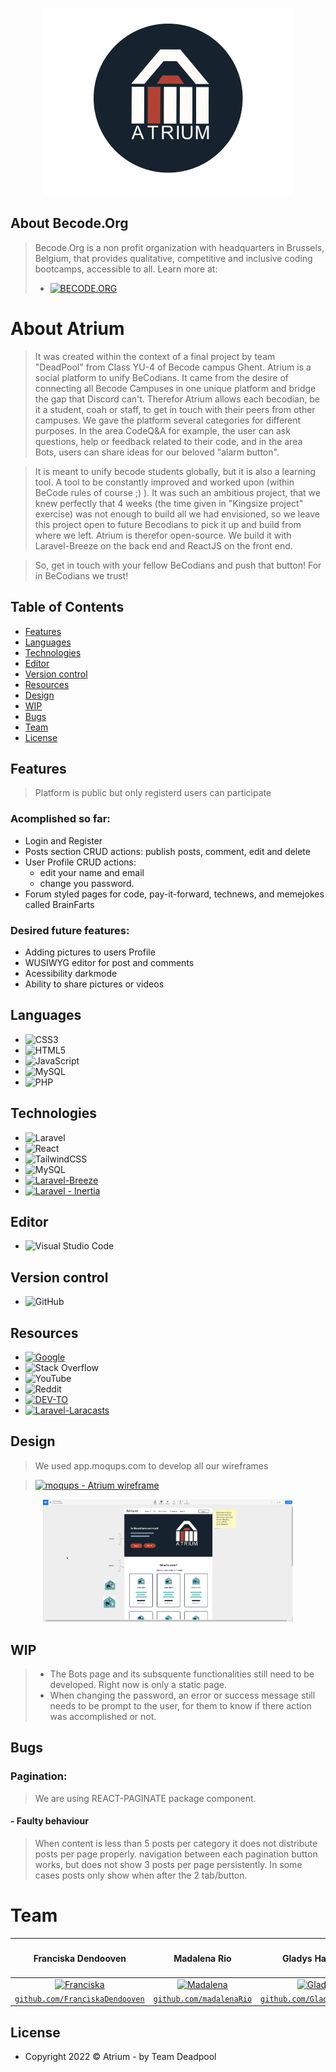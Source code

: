 <p align="center"><a href="" target="_blank"><img src="./public/images/logo/atrium-logo-bg-darkblue.png" width="400" alt="Laravel Logo"></a></p>

## About Becode.Org
>Becode.Org is a non profit organization with headquarters in Brussels, Belgium, that provides qualitative, competitive and inclusive coding bootcamps, accessible to all.
Learn more at:
> - <a href=' https://becode.org/' target="_blank"><img alt='BECODE.ORG' src='https://img.shields.io/badge/b-_BECODE.ORG-100000?style=for-the-badge&logo=BECODE.ORG&logoColor=3D327C&labelColor=67b4bc&color=000000'/></a>

# About Atrium

>It was created within the context of a final project by team "DeadPool" from Class YU-4 of Becode campus Ghent.
Atrium is a social platform to unify BeCodians. It came from the desire of connecting all Becode Campuses in one unique platform and bridge the gap that Discord can't.
Therefor Atrium allows each becodian, be it a student, coah or staff, to get in touch with their peers from other campuses. 
We gave the platform several categories for different purposes. In the area CodeQ&A for example, the user can ask questions, help or feedback related to their code, and in the area Bots, users can share ideas for our beloved "alarm button".

>It is meant to unify becode students globally, but it is also a learning tool. A tool to be constantly improved and worked upon (within BeCode rules of course ;) ).
It was such an ambitious project, that we knew perfectly that 4 weeks (the time given in "Kingsize project" exercise) was not enough to build all we had envisioned, so we leave this project open to future Becodians to pick it up and build from where we left.
Atrium is therefor open-source. We build it with Laravel-Breeze on the back end and ReactJS on the front end.

>So, get in touch with your fellow BeCodians and push that button! For in BeCodians we trust!


## Table of Contents
- [Features](#Features)
- [Languages](#Languages)
- [Technologies](#Technologies)
- [Editor](#Editor)
- [Version control](#Version-control)
- [Resources](#Resources)
- [Design](#Design)
- [WIP](#WIP)
- [Bugs](#Bugs)
- [Team](#Team)
- [License](#license)


## Features

> Platform is public but only registerd users can participate

### Acomplished so far:
- Login and Register
- Posts section CRUD actions: publish posts, comment, edit and delete
- User Profile CRUD actions:
    - edit your name and email
    - change you password.
- Forum styled pages for code, pay-it-forward, technews, and memejokes called BrainFarts

### Desired future features:
 - Adding pictures to users Profile
 - WUSIWYG editor for post and comments
 - Acessibility darkmode
 - Ability to share pictures or videos

## Languages

 - ![CSS3](https://img.shields.io/badge/css3-%231572B6.svg?style=for-the-badge&logo=css3&logoColor=white)
 - ![HTML5](https://img.shields.io/badge/html5-%23E34F26.svg?style=for-the-badge&logo=html5&logoColor=white)
 - ![JavaScript](https://img.shields.io/badge/javascript-%23323330.svg?style=for-the-badge&logo=javascript&logoColor=%23F7DF1E)
 - ![MySQL](https://img.shields.io/badge/mysql-%2300f.svg?style=for-the-badge&logo=mysql&logoColor=white)
 - ![PHP](https://img.shields.io/badge/php-%23777BB4.svg?style=for-the-badge&logo=php&logoColor=white)


## Technologies

 - ![Laravel](https://img.shields.io/badge/laravel-%23FF2D20.svg?style=for-the-badge&logo=laravel&logoColor=white)
 - ![React](https://img.shields.io/badge/react-%2320232a.svg?style=for-the-badge&logo=react&logoColor=%2361DAFB)
 - ![TailwindCSS](https://img.shields.io/badge/tailwindcss-%2338B2AC.svg?style=for-the-badge&logo=tailwind-css&logoColor=white)
 - ![MySQL](https://img.shields.io/badge/mysql-%2300f.svg?style=for-the-badge&logo=mysql&logoColor=white)
 - <a href='https://laravel.com/docs/9.x/starter-kits' target="_blank"><img alt='Laravel-Breeze' src='https://img.shields.io/badge/Laravel-Breeze-100000?style=for-the-badge&logo=Laravel-Breeze&logoColor=080002&labelColor=F40000&color=FFAA00'/></a>
 - <a href='https://inertiajs.com/' target="_blank"><img alt='Laravel - Inertia' src='https://img.shields.io/badge/Laravel_- Inertia.js-100000?style=for-the-badge&logo=Laravel - Inertia&logoColor=white&labelColor=FF0000&color=F7E600'/></a>


## Editor
- ![Visual Studio Code](https://img.shields.io/badge/Visual%20Studio%20Code-0078d7.svg?style=for-the-badge&logo=visual-studio-code&logoColor=white)

## Version control
- ![GitHub](https://img.shields.io/badge/github-%23121011.svg?style=for-the-badge&logo=github&logoColor=white)

## Resources
- <a href='https://google.com' target="_blank"><img alt='Google' src='https://img.shields.io/badge/google-100000?style=for-the-badge&logo=Google&logoColor=080002&labelColor=FD4400&color=3D60DD'/></a>
- ![Stack Overflow](https://img.shields.io/badge/-Stackoverflow-FE7A16?style=for-the-badge&logo=stack-overflow&logoColor=white)
- ![YouTube](https://img.shields.io/badge/YouTube-%23FF0000.svg?style=for-the-badge&logo=YouTube&logoColor=white)
- ![Reddit](https://img.shields.io/badge/Reddit-FF4500?style=for-the-badge&logo=reddit&logoColor=white)
- <a href='https://dev.to/' target="_blank"><img alt='DEV-TO' src='https://img.shields.io/badge/DEV.TO-100000?style=for-the-badge&logo=DEV-TO&logoColor=151515&labelColor=020202&color=000000'/></a>
- <a href='https://laravel.com/docs/9.x/starter-kits' target="_blank"><img alt='Laravel-Laracasts' src='https://img.shields.io/badge/Laravel-Laracasts-100000?style=for-the-badge&logo=Laravel-Laracasts&logoColor=080002&labelColor=F40000&color=0123A0'/></a>


## Design
>We used app.moqups.com to develop all our wireframes

><a href='https://app.moqups.com/Ii9LUJ06rOQS2lirSsafTnKjMxPmJvCo/view/page/a9de4d023' target="_blank"><img alt='moqups - Atrium wireframe' src='https://img.shields.io/badge/moqups_- Atrium wireframe-100000?style=for-the-badge&logo=moqups - Atrium wireframe&logoColor=3D327C&labelColor=080200&color=424A66'/></a>

<p align="center"><a href="" target="_blank"><img src="./public/images/pics/moqup_atrium_example.png" width="400" alt="Laravel Logo"></a></p>

## WIP
> - The Bots page and its subsquente functionalities still need to be developed. Right now is only a static page.
> - When changing the password, an error or success message still needs to be prompt to the user, for them to know if there action was accomplished or not.

## Bugs

### Pagination:
>We are using REACT-PAGINATE package component.
####  - Faulty behaviour
>When content is less than 5 posts per category it does not distribute posts per page properly.
navigation between each pagination button works, but does not show 3 posts per page persistently.
In some cases posts only show when after the 2 tab/button.

# Team

| <h4>Franciska Dendooven</h4> | <h4>Madalena Rio</h4> | <h4>Gladys Haelters</h4> |
| :---: |:---:| :---:|
|  [![Franciska](https://avatars.githubusercontent.com/u/104010563?v=4)](https://github.com/FranciskaDendooven)     |  [![Madalena](https://avatars.githubusercontent.com/u/104010119?v=4)](https://github.com/madalenaRio)     |  [![Gladys](https://avatars.githubusercontent.com/u/104009219?v=4)](https://github.com/Gladyshaelters)     |
| <a href="https://github.com/FranciskaDendooven" target="_blank">`github.com/FranciskaDendooven`</a> | <a href="https://github.com/madalenaRio" target="_blank">`github.com/madalenaRio`</a> | <a href="https://github.com/Gladyshaelters" target="_blank">`github.com/Gladyshaelters`</a> |



## License
- Copyright 2022 © Atrium - by Team Deadpool


